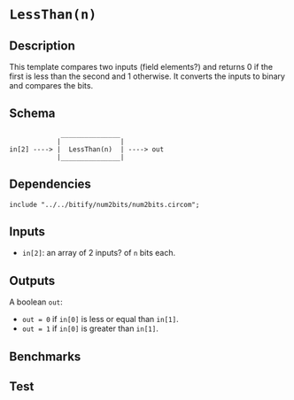 # `LessThan(n)` 

## Description

This template compares two inputs (field elements?) and returns 0 if the first is less than the second and 1 otherwise.
It converts the inputs to binary and compares the bits.

## Schema

```
             _______________     
            |               |
in[2] ----> |  LessThan(n)  | ----> out
            |_______________|     
```

## Dependencies

```
include "../../bitify/num2bits/num2bits.circom";
``` 

## Inputs

-  `in[2]`: an array of 2 inputs? of `n` bits each.

## Outputs

A boolean `out`:
- `out = 0` if `in[0]` is less or equal than `in[1]`.
- `out = 1` if `in[0]` is greater than `in[1]`.

## Benchmarks 

## Test